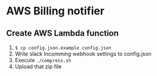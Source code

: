 # AWS Billing notifier

## Create AWS Lambda function
1. `$ cp config.json.example config.json`
2. Write slack Incomming webhook settings to config.json
3. Execute `./compress.sh`
4. Upload that zip file
